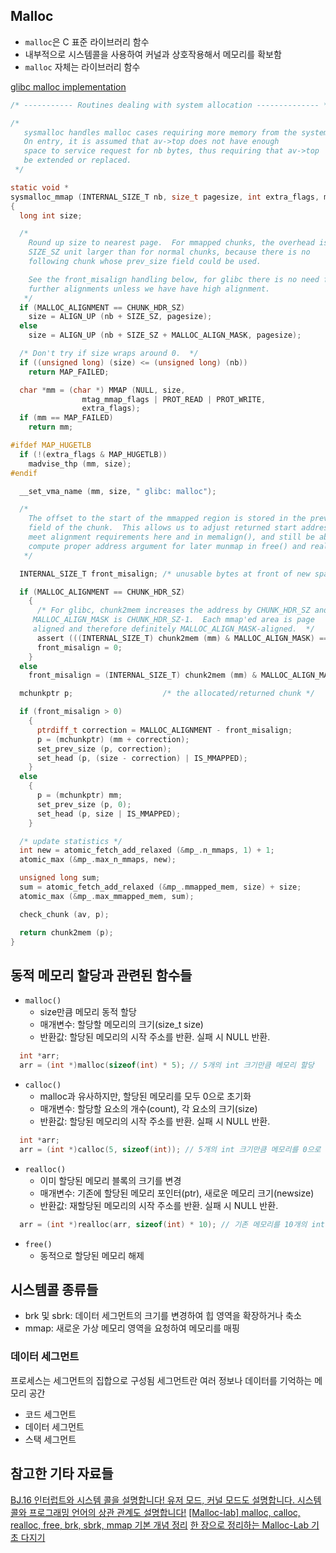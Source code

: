 ## Malloc

- `malloc`은 C 표준 라이브러리 함수
- 내부적으로 시스템콜을 사용하여 커널과 상호작용해서 메모리를 확보함
- `malloc` 자체는 라이브러리 함수


[glibc malloc implementation](https://github.com/bminor/glibc/blob/master/malloc/malloc.c)

```C
/* ----------- Routines dealing with system allocation -------------- */

/*
   sysmalloc handles malloc cases requiring more memory from the system.
   On entry, it is assumed that av->top does not have enough
   space to service request for nb bytes, thus requiring that av->top
   be extended or replaced.
 */

static void *
sysmalloc_mmap (INTERNAL_SIZE_T nb, size_t pagesize, int extra_flags, mstate av)
{
  long int size;

  /*
    Round up size to nearest page.  For mmapped chunks, the overhead is one
    SIZE_SZ unit larger than for normal chunks, because there is no
    following chunk whose prev_size field could be used.

    See the front_misalign handling below, for glibc there is no need for
    further alignments unless we have have high alignment.
   */
  if (MALLOC_ALIGNMENT == CHUNK_HDR_SZ)
    size = ALIGN_UP (nb + SIZE_SZ, pagesize);
  else
    size = ALIGN_UP (nb + SIZE_SZ + MALLOC_ALIGN_MASK, pagesize);

  /* Don't try if size wraps around 0.  */
  if ((unsigned long) (size) <= (unsigned long) (nb))
    return MAP_FAILED;

  char *mm = (char *) MMAP (NULL, size,
			    mtag_mmap_flags | PROT_READ | PROT_WRITE,
			    extra_flags);
  if (mm == MAP_FAILED)
    return mm;

#ifdef MAP_HUGETLB
  if (!(extra_flags & MAP_HUGETLB))
    madvise_thp (mm, size);
#endif

  __set_vma_name (mm, size, " glibc: malloc");

  /*
    The offset to the start of the mmapped region is stored in the prev_size
    field of the chunk.  This allows us to adjust returned start address to
    meet alignment requirements here and in memalign(), and still be able to
    compute proper address argument for later munmap in free() and realloc().
   */

  INTERNAL_SIZE_T front_misalign; /* unusable bytes at front of new space */

  if (MALLOC_ALIGNMENT == CHUNK_HDR_SZ)
    {
      /* For glibc, chunk2mem increases the address by CHUNK_HDR_SZ and
	 MALLOC_ALIGN_MASK is CHUNK_HDR_SZ-1.  Each mmap'ed area is page
	 aligned and therefore definitely MALLOC_ALIGN_MASK-aligned.  */
      assert (((INTERNAL_SIZE_T) chunk2mem (mm) & MALLOC_ALIGN_MASK) == 0);
      front_misalign = 0;
    }
  else
    front_misalign = (INTERNAL_SIZE_T) chunk2mem (mm) & MALLOC_ALIGN_MASK;

  mchunkptr p;                    /* the allocated/returned chunk */

  if (front_misalign > 0)
    {
      ptrdiff_t correction = MALLOC_ALIGNMENT - front_misalign;
      p = (mchunkptr) (mm + correction);
      set_prev_size (p, correction);
      set_head (p, (size - correction) | IS_MMAPPED);
    }
  else
    {
      p = (mchunkptr) mm;
      set_prev_size (p, 0);
      set_head (p, size | IS_MMAPPED);
    }

  /* update statistics */
  int new = atomic_fetch_add_relaxed (&mp_.n_mmaps, 1) + 1;
  atomic_max (&mp_.max_n_mmaps, new);

  unsigned long sum;
  sum = atomic_fetch_add_relaxed (&mp_.mmapped_mem, size) + size;
  atomic_max (&mp_.max_mmapped_mem, sum);

  check_chunk (av, p);

  return chunk2mem (p);
}
```


## 동적 메모리 할당과 관련된 함수들

- `malloc()`
    - size만큼 메모리 동적 할당
    - 매개변수: 할당할 메모리의 크기(size_t size)​
    - 반환값: 할당된 메모리의 시작 주소를 반환. 실패 시 NULL 반환.
```C
  int *arr;
  arr = (int *)malloc(sizeof(int) * 5); // 5개의 int 크기만큼 메모리 할당
```
 
- `calloc()`
    - malloc과 유사하지만, 할당된 메모리를 모두 0으로 초기화
    - 매개변수: 할당할 요소의 개수(count), 각 요소의 크기(size)
    - 반환값: 할당된 메모리의 시작 주소를 반환. 실패 시 NULL 반환.
```C
  int *arr;
  arr = (int *)calloc(5, sizeof(int)); // 5개의 int 크기만큼 메모리를 0으로 초기화하며 할당

```

- `realloc()`
    - 이미 할당된 메모리 블록의 크기를 변경
    - 매개변수: 기존에 할당된 메모리 포인터(ptr), 새로운 메모리 크기(newsize)
    - 반환값: 재할당된 메모리의 시작 주소를 반환. 실패 시 NULL 반환.
```C
  arr = (int *)realloc(arr, sizeof(int) * 10); // 기존 메모리를 10개의 int 크기로 재할당
```

- `free()`
    - 동적으로 할당된 메모리 해제
 

## 시스템콜 종류들

- brk 및 sbrk: 데이터 세그먼트의 크기를 변경하여 힙 영역을 확장하거나 축소
- mmap: 새로운 가상 메모리 영역을 요청하여 메모리를 매핑

### 데이터 세그먼트

프로세스는 세그먼트의 집합으로 구성됨
세그먼트란 여러 정보나 데이터를 기억하는 메모리 공간

- 코드 세그먼트
- 데이터 세그먼트
- 스택 세그먼트


## 참고한 기타 자료들

[BJ.16 인터럽트와 시스템 콜을 설명합니다! 유저 모드, 커널 모드도 설명합니다. 시스템 콜와 프로그래밍 언어의 상관 관계도 설명합니다!](https://youtu.be/v30ilCpITnY?feature=shared)
[[Malloc-lab] malloc, calloc, realloc, free, brk, sbrk, mmap 기본 개념 정리](https://bo5mi.tistory.com/162)
[한 장으로 정리하는 Malloc-Lab 기초 다지기](https://velog.io/@ngngs/%ED%95%9C-%EC%9E%A5%EC%9C%BC%EB%A1%9C-%EC%A0%95%EB%A6%AC%ED%95%98%EB%8A%94-Malloc-Lab-%EA%B8%B0%EC%B4%88-%EB%8B%A4%EC%A7%80%EA%B8%B0)


